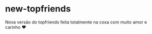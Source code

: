 # new-topfriends
Nova versão do topfriends feita totalmente na coxa com muito amor e carinho :heart:
